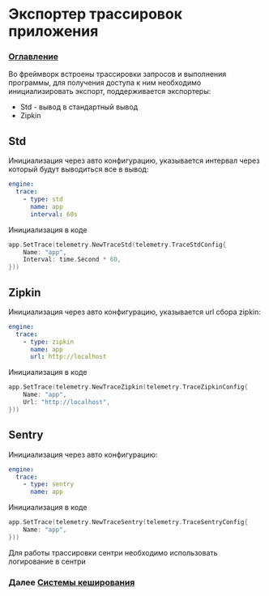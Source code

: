 # Экспортер трассировок приложения

### [Оглавление](./index.md)

Во фреймворк встроены трассировки запросов и выполнения программы, для получения доступа к ним необходимо инициализировать экспорт, поддерживается экспортеры:
- Std - вывод в стандартный вывод
- Zipkin

## Std

Инициализация через авто конфигурацию, указывается интервал через который будут выводиться все в вывод:

```yaml
engine:
  trace:
    - type: std
      name: app
      interval: 60s
```

Инициализация в коде

```go
app.SetTrace(telemetry.NewTraceStd(telemetry.TraceStdConfig{
	Name: "app",
	Interval: time.Second * 60,
}))
```

## Zipkin

Инициализация через авто конфигурацию, указывается url сбора zipkin:

```yaml
engine:
  trace:
    - type: zipkin
      name: app
      url: http://localhost
```

Инициализация в коде

```go
app.SetTrace(telemetry.NewTraceZipkin(telemetry.TraceZipkinConfig{
	Name: "app",
	Url: "http://localhost",
}))
```

## Sentry

Инициализация через авто конфигурацию:

```yaml
engine:
  trace:
    - type: sentry
      name: app
```

Инициализация в коде

```go
app.SetTrace(telemetry.NewTraceSentry(telemetry.TraceSentryConfig{
	Name: "app",
}))
```

Для работы трассировки сентри необходимо использовать логирование в сентри

### Далее [Системы кеширования](./cache.md)